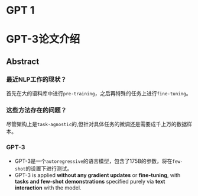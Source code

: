# GPT 1




# GPT-3论文介绍
## Abstract
### 最近NLP工作的现状？
首先在大的语料库中进行`pre-training`，之后再特殊的任务上进行`fine-tuning`。
### 这些方法存在的问题？
尽管架构上是`task-agnostic`的,但针对具体任务的微调还是需要成千上万的数据样本。
### GPT-3
- GPT-3是一个`autoregressive`的语言模型，包含了175B的参数，将在`few-shot`的设置下进行测试。
- GPT-3 is applied **without any gradient updates** or **fine-tuning**, with **tasks and few-shot demonstrations** specified purely via **text interaction** with the model.
